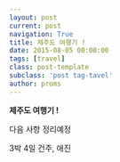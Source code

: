 ```yaml
---
layout: post
current: post
navigation: True
title: 제주도 여행기 !
date: 2015-08-05 00:00:00
tags: [travel]
class: post-template
subclass: 'post tag-tavel'
author: proms
---
```


**제주도 여행기 !**

다음 사항 정리예정

3박 4일
건주, 애진